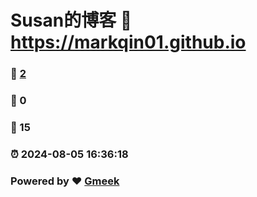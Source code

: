 # Susan的博客 :link: https://markqin01.github.io 
### :page_facing_up: [2](https://markqin01.github.io/tag.html) 
### :speech_balloon: 0 
### :hibiscus: 15 
### :alarm_clock: 2024-08-05 16:36:18 
### Powered by :heart: [Gmeek](https://github.com/Meekdai/Gmeek)
